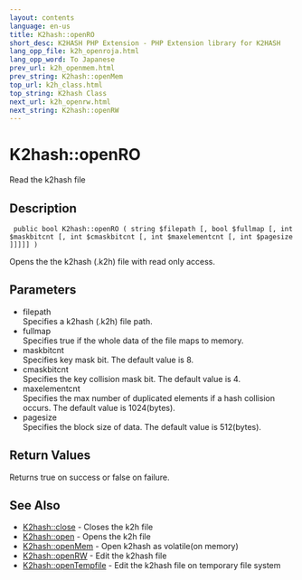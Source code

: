 ```yaml
---
layout: contents
language: en-us
title: K2hash::openRO
short_desc: K2HASH PHP Extension - PHP Extension library for K2HASH
lang_opp_file: k2h_openroja.html
lang_opp_word: To Japanese
prev_url: k2h_openmem.html
prev_string: K2hash::openMem
top_url: k2h_class.html
top_string: K2hash Class
next_url: k2h_openrw.html
next_string: K2hash::openRW
---
```


# K2hash::openRO
Read the k2hash file

## Description
```
 public bool K2hash::openRO ( string $filepath [, bool $fullmap [, int $maskbitcnt [, int $cmaskbitcnt [, int $maxelementcnt [, int $pagesize ]]]]] )
```
Opens the the k2hash (.k2h) file with read only access. 

## Parameters
- filepath  
Specifies a k2hash (.k2h) file path.
- fullmap  
Specifies true if the whole data of the file maps to memory.
- maskbitcnt  
Specifies key mask bit. The default value is 8.
- cmaskbitcnt  
Specifies the key collision mask bit. The default value is 4.
- maxelementcnt  
Specifies the max number of duplicated elements if a hash collision occurs. The default value is 1024(bytes).
- pagesize  
Specifies the block size of data. The default value is 512(bytes).

## Return Values
Returns true on success or false on failure. 

## See Also
- [K2hash::close](k2h_close.html) - Closes the k2h file
- [K2hash::open](k2h_open.html) - Opens the k2h file
- [K2hash::openMem](k2h_openmem.html) - Open k2hash as volatile(on memory)
- [K2hash::openRW](k2h_openrw.html) - Edit the k2hash file
- [K2hash::openTempfile](k2h_opentempfile.html) - Edit the k2hash file on temporary file system
